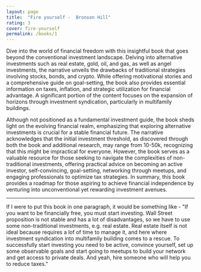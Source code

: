 ```yaml
---
layout: page
title:  "Fire yourself -  Bronson Hill"
rating: 3
cover: fire-yourself
permalink: /books/1
---
```


Dive into the world of financial freedom with this insightful book that goes beyond the conventional investment landscape.
Delving into alternative investments such as real estate, gold, oil, and gas, as well as angel investments, the narrative
unveils the drawbacks of traditional strategies involving stocks, bonds, and crypto. While offering motivational stories and
a comprehensive guide on goal-setting, the book also provides essential information on taxes, inflation, and strategic utilization
for financial advantage. A significant portion of the content focuses on the expansion of horizons through investment syndication,
particularly in multifamily buildings.

Although not positioned as a fundamental investment guide, the book sheds light on the evolving financial realm, emphasizing
that exploring alternative investments is crucial for a stable financial future. The narrative acknowledges that the initial
investment threshold, as discovered through both the book and additional research, may range from 10-50k, recognizing that this
might be impractical for everyone. However, the book serves as a valuable resource for those seeking to navigate the complexities
of non-traditional investments, offering practical advice on becoming an active investor, self-convincing, goal-setting, networking
through meetups, and engaging professionals to optimize tax strategies. In summary, this book provides a roadmap for those aspiring
to achieve financial independence by venturing into unconventional yet rewarding investment avenues.

<hr>

If I were to put this book in one paragraph, it would be something like - "If you want to be financially free, you must start investing. Wall Street
proposition is not stable and has a lot of disadvantages, so we have to use some non-traditional investments, e.g. real estate. Real estate itself is not ideal
because requires a lof of time to manage it, and here where investment syndication into multifamily building comes to a rescue. To successfully start
investing you need to be active, convince yourself, set up some observable goals and start going to meetups to build your network and get access
to private deals. And yeah, hire someone who will help you to reduce taxes."